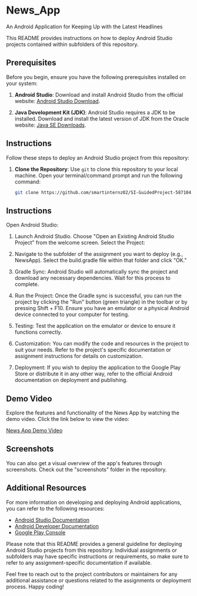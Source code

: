 # News_App
An Android Application for Keeping Up with the Latest Headlines

This README provides instructions on how to deploy Android Studio projects contained within subfolders of this repository.

## Prerequisites

Before you begin, ensure you have the following prerequisites installed on your system:

1. **Android Studio**: Download and install Android Studio from the official website: [Android Studio Download](https://developer.android.com/studio).

2. **Java Development Kit (JDK)**: Android Studio requires a JDK to be installed. Download and install the latest version of JDK from the Oracle website: [Java SE Downloads](https://www.oracle.com/java/technologies/javase-downloads.html).

## Instructions

Follow these steps to deploy an Android Studio project from this repository:

1. **Clone the Repository**: Use `git` to clone this repository to your local machine. Open your terminal/command prompt and run the following command:

   ```bash
   git clone https://github.com/smartinternz02/SI-GuidedProject-587104-1696656485.git
## Instructions

Open Android Studio:

1. Launch Android Studio.
Choose "Open an Existing Android Studio Project" from the welcome screen.
Select the Project:

2. Navigate to the subfolder of the assignment you want to deploy (e.g., NewsApp).
Select the build.gradle file within that folder and click "OK."

3. Gradle Sync:
Android Studio will automatically sync the project and download any necessary dependencies. Wait for this process to complete.

4. Run the Project:
Once the Gradle sync is successful, you can run the project by clicking the "Run" button (green triangle) in the toolbar or by pressing Shift + F10. Ensure you have an emulator or a physical Android device connected to your computer for testing.

5. Testing:
Test the application on the emulator or device to ensure it functions correctly.

6. Customization:
You can modify the code and resources in the project to suit your needs. Refer to the project's specific documentation or assignment instructions for details on customization.

7. Deployment:
If you wish to deploy the application to the Google Play Store or distribute it in any other way, refer to the official Android documentation on deployment and publishing.

## Demo Video

Explore the features and functionality of the News App by watching the demo video. Click the link below to view the video:

[News App Demo Video](https://youtu.be/VupV0otkr6U)

## Screenshots

You can also get a visual overview of the app's features through screenshots. Check out the "screenshots" folder in the repository.


## Additional Resources

For more information on developing and deploying Android applications, you can refer to the following resources:

- [Android Studio Documentation](https://developer.android.com/studio/intro)
- [Android Developer Documentation](https://developer.android.com/guide)
- [Google Play Console](https://play.google.com/console/)

Please note that this README provides a general guideline for deploying Android Studio projects from this repository. Individual assignments or subfolders may have specific instructions or requirements, so make sure to refer to any assignment-specific documentation if available.

Feel free to reach out to the project contributors or maintainers for any additional assistance or questions related to the assignments or deployment process. Happy coding!
